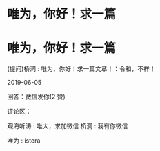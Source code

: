 # 唯为，你好！求一篇

# 唯为，你好！求一篇

(提问)桥洞 : 唯为，你好！求一篇文章！：令和，不祥！

2019-06-05

回答：微信发你(2 赞)

评论区：

观海听涛 : 唯大，求加微信 桥洞 : 我有你微信

唯为 : istora